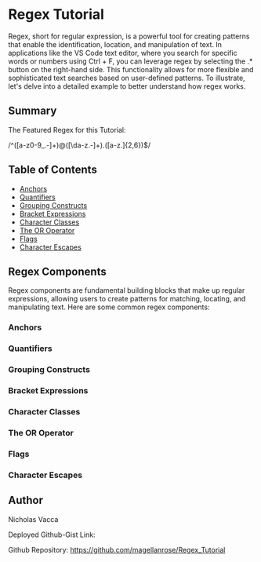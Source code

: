 # Regex Tutorial

Regex, short for regular expression, is a powerful tool for creating patterns that enable the identification, location, and manipulation of text. In applications like the VS Code text editor, where you search for specific words or numbers using Ctrl + F, you can leverage regex by selecting the .* button on the right-hand side. This functionality allows for more flexible and sophisticated text searches based on user-defined patterns. To illustrate, let's delve into a detailed example to better understand how regex works.

## Summary

The Featured Regex for this Tutorial:

/^([a-z0-9_\.-]+)@([\da-z\.-]+)\.([a-z\.]{2,6})$/

## Table of Contents

- [Anchors](#anchors)
- [Quantifiers](#quantifiers)
- [Grouping Constructs](#grouping-constructs)
- [Bracket Expressions](#bracket-expressions)
- [Character Classes](#character-classes)
- [The OR Operator](#the-or-operator)
- [Flags](#flags)
- [Character Escapes](#character-escapes)

## Regex Components

Regex components are fundamental building blocks that make up regular expressions, allowing users to create patterns for matching, locating, and manipulating text. Here are some common regex components:

### Anchors

### Quantifiers

### Grouping Constructs

### Bracket Expressions

### Character Classes

### The OR Operator

### Flags

### Character Escapes

## Author

Nicholas Vacca

Deployed Github-Gist Link:

Github Repository: https://github.com/magellanrose/Regex_Tutorial 
